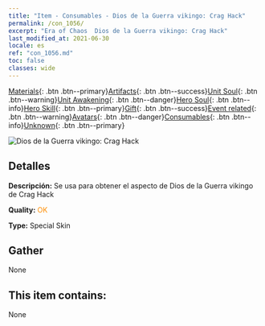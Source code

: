 ```yaml
---
title: "Item - Consumables - Dios de la Guerra vikingo: Crag Hack"
permalink: /con_1056/
excerpt: "Era of Chaos  Dios de la Guerra vikingo: Crag Hack"
last_modified_at: 2021-06-30
locale: es
ref: "con_1056.md"
toc: false
classes: wide
---
```

 [Materials](/ItemsES/){: .btn .btn--primary}[Artifacts](/ItemsES/Artifacts/){: .btn .btn--success}[Unit Soul](/ItemsES/UnitSoul/){: .btn .btn--warning}[Unit Awakening](/ItemsES/UnitAwakening/){: .btn .btn--danger}[Hero Soul](/ItemsES/HeroSoul/){: .btn .btn--info}[Hero Skill](/ItemsES/HeroSkill/){: .btn .btn--primary}[Gift](/ItemsES/Gift/){: .btn .btn--success}[Event related](/ItemsES/Events/){: .btn .btn--warning}[Avatars](/ItemsES/Avatars/){: .btn .btn--danger}[Consumables](/ItemsES/Consumables/){: .btn .btn--info}[Unknown](/ItemsES/Unknown/){: .btn .btn--primary}

 ![Dios de la Guerra vikingo: Crag Hack](/images/h/h_CragHack3.jpg)

## Detalles
 **Descripción:** Se usa para obtener el aspecto de Dios de la Guerra vikingo de Crag Hack

 **Quality:** <span style="color: #FF8C00">OK</span>

 **Type:** Special Skin

## Gather

  None

## This item contains:

  None

